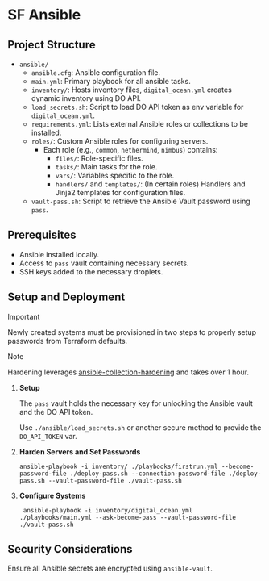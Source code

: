 # SF Ansible

## Project Structure

- `ansible/`
  - `ansible.cfg`: Ansible configuration file.
  - `main.yml`: Primary playbook for all ansible tasks.
  - `inventory/`: Hosts inventory files, `digital_ocean.yml` creates dynamic inventory using DO API.
  - `load_secrets.sh`: Script to load DO API token as env variable for `digital_ocean.yml`.
  - `requirements.yml`: Lists external Ansible roles or collections to be installed.
  - `roles/`: Custom Ansible roles for configuring servers.
    - Each role (e.g., `common`, `nethermind`, `nimbus`) contains:
      - `files/`: Role-specific files.
      - `tasks/`: Main tasks for the role.
      - `vars/`: Variables specific to the role.
      - `handlers/` and `templates/`: (In certain roles) Handlers and Jinja2 templates for configuration files.
  - `vault-pass.sh`: Script to retrieve the Ansible Vault password using `pass`.

## Prerequisites

- Ansible installed locally.
- Access to `pass` vault containing necessary secrets.
- SSH keys added to the necessary droplets.

## Setup and Deployment

> [!IMPORTANT]  
> Newly created systems must be provisioned in two steps to properly setup passwords from Terraform defaults.

> [!NOTE]  
> Hardening leverages [ansible-collection-hardening](https://github.com/dev-sec/ansible-collection-hardening/tree/master/roles/os_hardening) and takes over 1 hour.

1. **Setup**

    The `pass` vault holds the necessary key for unlocking the Ansible vault and the DO API token.

    Use `./ansible/load_secrets.sh` or another secure method to provide the `DO_API_TOKEN` var. 


2. **Harden Servers and Set Passwords**
    ```
    ansible-playbook -i inventory/ ./playbooks/firstrun.yml --become-password-file ./deploy-pass.sh --connection-password-file ./deploy-pass.sh --vault-password-file ./vault-pass.sh
    ```

3. **Configure Systems**
    ```
     ansible-playbook -i inventory/digital_ocean.yml ./playbooks/main.yml --ask-become-pass --vault-password-file ./vault-pass.sh
    ```

## Security Considerations

Ensure all Ansible secrets are encrypted using `ansible-vault`. 
